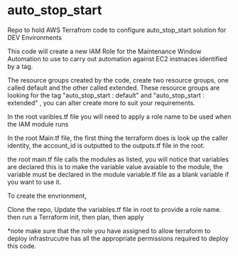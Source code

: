 # auto_stop_start
Repo to hold AWS Terrafrom code to configure auto_stop_start solution for DEV Environments

This code will create a new IAM Role for the Maintenance Window Automation to use to carry out automation
against EC2 instnaces identified by a tag.

The resource groups created by the code,  create two resource groups,  one called default and the other
called extended.  These resource groups are looking for the tag "auto_stop_start : default" and 
"auto_stop_start : extended" , you can alter create more to suit your requirements.

In the root varibles.tf file you will need to apply a role name to be used when the IAM module runs

In the root Main.tf file,  the first thing the terraform does is look up the caller identity,  the account_id 
is outputted to the outputs.tf file in the root.

the root main.tf file calls the modules as listed,  you will notice that variables are declared this is to 
make the variable value avaiable to the module,  the variable must be declared in the module variable.tf file as a 
blank variable if you want to use it.

To create the envrionment,

Clone the repo,  Update the variables.tf file in root to provide a role name. then run a Terraform init, then plan, then apply

*note make sure that the role you have assigned to allow terraform to deploy infrastrucutre has all the appropriate permissions
required to deploy this code.

